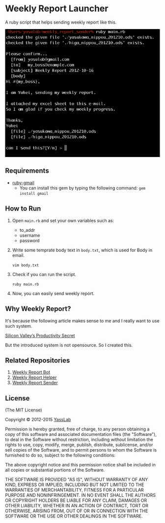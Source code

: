 # Weekly Report Launcher

A ruby script that helps sending weekly report like this.

![Screen Shot of Weekly Report Sender](https://github.com/yasslab/weekly_report_sender/blob/master/wrs_ss.png?raw=true)

## Requirements

- [ruby-gmail](http://dcparker.github.com/ruby-gmail/)
  - You can install this gem by typing the following command:
    `gem install gmail`

## How to Run

1. Open `main.rb` and set your own variables such as:

   - to_addr
   - username
   - password

2. Write some temprate body text in `body.txt`, which is used for Body in email.

   `vim body.txt`
   
3. Check if you can run the script.

   `ruby main.rb`

4. Now, you can easily send weekly report.

## Why Weekly Report?

It's because the following article makes sense to me and I really want to use such system.

[Silicon Valley’s Productivity Secret](http://blog.idonethis.com/post/16736314554/silicon-valleys-productivity-secret)

But the introduced system is not opensource. So I created this.

## Related Repositories

1. [Weekly Report Bot](https://github.com/yasslab/weekly_report_bot)
2. [Weekly Report Helper](https://github.com/yasslab/weekly_report_helper)
3. [Weekly Report Sender](https://github.com/yasslab/weekly_report_sender)

## License

(The MIT License)

Copyright &copy; 2012-2015 [YassLab](http://yasslab.jp)

Permission is hereby granted, free of charge, to any person obtaining a copy of this software and associated documentation files (the "Software"), to deal in the Software without restriction, including without limitation the rights to use, copy, modify, merge, publish, distribute, sublicense, and/or sell copies of the Software, and to permit persons to whom the Software is furnished to do so, subject to the following conditions:

The above copyright notice and this permission notice shall be included in all copies or substantial portions of the Software.

THE SOFTWARE IS PROVIDED "AS IS", WITHOUT WARRANTY OF ANY KIND, EXPRESS OR IMPLIED, INCLUDING BUT NOT LIMITED TO THE WARRANTIES OF MERCHANTABILITY, FITNESS FOR A PARTICULAR PURPOSE AND NONINFRINGEMENT. IN NO EVENT SHALL THE AUTHORS OR COPYRIGHT HOLDERS BE LIABLE FOR ANY CLAIM, DAMAGES OR OTHER LIABILITY, WHETHER IN AN ACTION OF CONTRACT, TORT OR OTHERWISE, ARISING FROM, OUT OF OR IN CONNECTION WITH THE SOFTWARE OR THE USE OR OTHER DEALINGS IN THE SOFTWARE.


